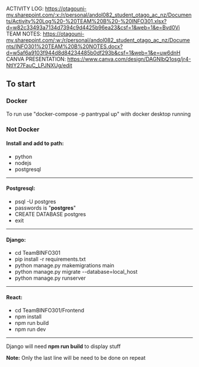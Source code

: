 ACTIVITY LOG: https://otagouni-my.sharepoint.com/:x:/r/personal/andol082_student_otago_ac_nz/Documents/Activity%20Log%20-%20TEAM%20B%20-%20INFO301.xlsx?d=w82c33493a7134d7394c9d4425b96ea23&csf=1&web=1&e=Bvd0Vi
TEAM NOTES:  https://otagouni-my.sharepoint.com/:w:/r/personal/andol082_student_otago_ac_nz/Documents/INFO301%20TEAM%20B%20NOTES.docx?d=w5af6a9103f944d8d84234485b0df293b&csf=1&web=1&e=uw6dnH
CANVA PRESENTATION: https://www.canva.com/design/DAGNIbQ1osg/jr4-NtIY27FauC_LPJNXUg/edit
## To start
### Docker
To run use "docker-compose -p pantrypal up" with docker desktop running
### Not Docker
#### Install and add to path:
- python
- nodejs
- postgresql

----
#### Postgresql:
- psql -U postgres 
- passwords is "**postgres**"
- CREATE DATABASE postgres
- exit

----
#### Django:
- cd TeamBINFO301
- pip install -r requirements.txt
- python manage.py makemigrations main
- python manage.py migrate --database=local_host
- python manage.py runserver

----
#### React:
- cd TeamBINFO301/Frontend
- npm install
- npm run build
- npm run dev

----
Django will need **npm run build** to display stuff

**Note:** Only the last line will be need to be done on repeat
